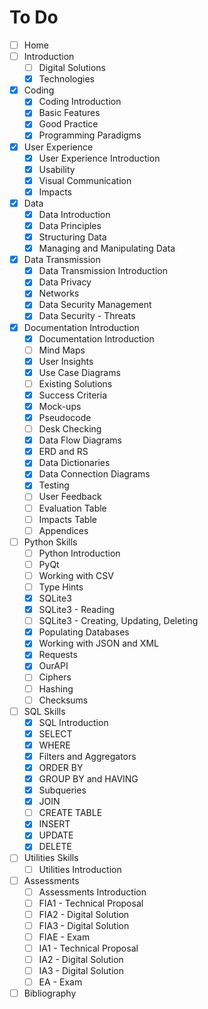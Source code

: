 # To Do

- [ ] Home
- [ ] Introduction
  - [ ] Digital Solutions
  - [x] Technologies
- [x] Coding
  - [x] Coding Introduction  
  - [x] Basic Features
  - [x] Good Practice
  - [x] Programming Paradigms
- [x] User Experience
  - [x] User Experience Introduction
  - [x] Usability
  - [x] Visual Communication
  - [x] Impacts
- [x] Data
  - [x] Data Introduction
  - [x] Data Principles
  - [x] Structuring Data
  - [x] Managing and Manipulating Data
- [x] Data Transmission
  - [x] Data Transmission Introduction
  - [x] Data Privacy
  - [x] Networks
  - [x] Data Security Management
  - [x] Data Security - Threats
- [x] Documentation Introduction
  - [x] Documentation Introduction
  - [ ] Mind Maps
  - [x] User Insights
  - [x] Use Case Diagrams
  - [ ] Existing Solutions
  - [x] Success Criteria
  - [x] Mock-ups
  - [x] Pseudocode
  - [ ] Desk Checking
  - [x] Data Flow Diagrams
  - [x] ERD and RS
  - [x] Data Dictionaries
  - [x] Data Connection Diagrams
  - [x] Testing
  - [ ] User Feedback
  - [ ] Evaluation Table
  - [ ] Impacts Table
  - [ ] Appendices
- [ ] Python Skills
  - [ ] Python Introduction
  - [ ] PyQt
  - [ ] Working with CSV
  - [ ] Type Hints
  - [x] SQLite3
  - [x] SQLite3 - Reading
  - [ ] SQLite3 - Creating, Updating, Deleting
  - [x] Populating Databases
  - [x] Working with JSON and XML
  - [x] Requests
  - [x] OurAPI
  - [ ] Ciphers
  - [ ] Hashing
  - [ ] Checksums
- [ ] SQL Skills
  - [x] SQL Introduction
  - [x] SELECT  
  - [x] WHERE  
  - [x] Filters and Aggregators
  - [x] ORDER BY  
  - [x] GROUP BY and HAVING  
  - [x] Subqueries
  - [x] JOIN  
  - [ ] CREATE TABLE
  - [x] INSERT  
  - [x] UPDATE  
  - [x] DELETE  
- [ ] Utilities Skills
  - [ ] Utilities Introduction
- [ ] Assessments
  - [ ] Assessments Introduction
  - [ ] FIA1 - Technical Proposal
  - [ ] FIA2 - Digital Solution
  - [ ] FIA3 - Digital Solution
  - [ ] FIAE - Exam
  - [ ] IA1 - Technical Proposal
  - [ ] IA2 - Digital Solution
  - [ ] IA3 - Digital Solution
  - [ ] EA - Exam
- [ ] Bibliography
